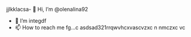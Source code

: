 jjlkklacsa- 👋 Hi, I’m @olenalina92
- 👀 I’m integdf
- 📫 How to reach me fg...c
asdsad321rrqwvhcxv<!---a
dasdasdasdYou can chfglick the Prevhhliew link to tazxzke a look at your changes.
--->ascvzxc
n nmczxc
vc
